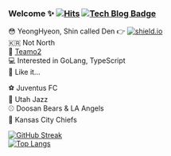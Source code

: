 ### Welcome ✨ [![Hits](https://hits.seeyoufarm.com/api/count/incr/badge.svg?url=https%3A%2F%2Fgithub.com%2FshinYeongHyeon&count_bg=%2379C83D&title_bg=%23555555&icon=smugmug.svg&icon_color=%23E7E7E7&title=hits&edge_flat=false)](https://hits.seeyoufarm.com) [![Tech Blog Badge](https://img.shields.io/badge/blog--000000?link=https://den-shin.tistory.com&logo=dev.to)](https://den-shin.tistory.com)

😳 YeongHyeon, Shin called Den 👉 [![shield.io](https://img.shields.io/static/v1?label=wantToBe&message=Gopher&color=critical)](https://img.shields.io/static/v1?label=wantToBe&message=Gopher&color=critical)  
🇰🇷 Not North  
💼 [Teamo2](http://teamo2.kr)  
💻 Interested in GoLang, TypeScript  
🍻 Like it...
  
⚽ Juventus FC  
🏀 Utah Jazz  
⚾ Doosan Bears & LA Angels  
🏈 Kansas City Chiefs  

[![GitHub Streak](https://github-readme-streak-stats.herokuapp.com/?user=shinYeongHyeon&theme=flag-india)](https://github.com/DenverCoder1/github-readme-streak-stats)  
[![Top Langs](https://github-readme-stats.vercel.app/api/top-langs/?username=shinYeongHyeon&hide=html,css&layout=compact)](https://github.com/anuraghazra/github-readme-stats)
